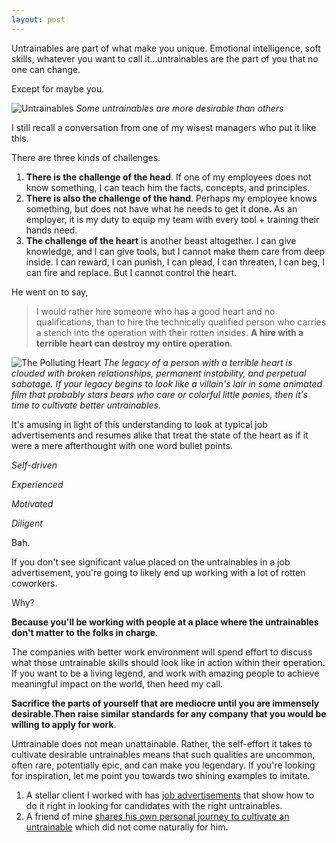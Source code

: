 ```yaml
---
layout: post
---
```


Untrainables are part of what make you unique. Emotional intelligence, soft skills, whatever you want to call it...untrainables are the part of you that no one can change.

Except for maybe you.

![Untrainables](/website/assets/img/untrainable.png)
*Some untrainables are more desirable than others*

I still recall a conversation from one of my wisest managers who put it like this.

There are three kinds of challenges.

1. **There is the challenge of the head**. If one of my employees does not know something, I can teach him the facts, concepts, and principles.
2. **There is also the challenge of the hand**. Perhaps my employee knows something, but does not have what he needs to get it done. As an employer, it is my duty to equip my team with every tool + training their hands need.
3. **The challenge of the heart** is another beast altogether. I can give knowledge, and I can give tools, but I cannot make them care from deep inside. I can reward, I can punish, I can plead, I can threaten, I can beg, I can fire and replace. But I cannot control the heart.

He went on to say,

>I would rather hire someone who has a good heart and no qualifications, than to hire the technically qualified person who carries a stench into the operation with their rotten insides.
>**A hire with a terrible heart can destroy my entire operation**.

![The Polluting Heart](/website/assets/img/heartpollution.png)
*The legacy of a person with a terrible heart is clouded with broken relationships, permanent instability, and perpetual sabotage. If your legacy begins to look like a villain's lair in some animated film that probably stars bears who care or colorful little ponies, then it's time to cultivate better untrainables.*

It's amusing in light of this understanding to look at typical job advertisements and resumes alike that treat the state of the heart as if it were a mere afterthought with one word bullet points.

*Self-driven*

*Experienced*

*Motivated*

*Diligent*

Bah.

If you don't see significant value placed on the untrainables in a job advertisement, you're going to likely end up working with a lot of rotten coworkers.

Why?

**Because you'll be working with people at a place where the untrainables don't matter to the folks in charge**.

The companies with better work environment will spend effort to discuss what those untrainable skills should look like in action within their operation. If you want to be a living legend, and work with amazing people to achieve meaningful impact on the world, then heed my call.

**Sacrifice the parts of yourself that are mediocre until you are immensely desirable**.**Then raise similar standards for any company that you would be willing to apply for work**.

Untrainable does not mean unattainable. Rather, the self-effort it takes to cultivate desirable untrainables means that such qualities are uncommon, often rare, potentially epic, and can make you legendary. If you're looking for inspiration, let me point you towards two shining examples to imitate.

1. A stellar client I worked with has [job advertisements](https://simprints.recruiterbox.com/) that show how to do it right in looking for candidates with the right untrainables.
2. A friend of mine [shares his own personal journey to cultivate an untrainable](https://hunterhansen.net/2018/10/18/the-life-autistic-can-empathy-be-learned/?fbclid=IwAR10vg_xIi0qOd9lQQIQ6basUSsEB0UZnc1IFoUsM3hf_Rp8zkit6N0_PW4) which did not come naturally for him.
